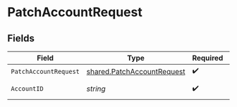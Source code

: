 # PatchAccountRequest


## Fields

| Field                                                                    | Type                                                                     | Required                                                                 | Description                                                              |
| ------------------------------------------------------------------------ | ------------------------------------------------------------------------ | ------------------------------------------------------------------------ | ------------------------------------------------------------------------ |
| `PatchAccountRequest`                                                    | [shared.PatchAccountRequest](../../models/shared/patchaccountrequest.md) | :heavy_check_mark:                                                       | N/A                                                                      |
| `AccountID`                                                              | *string*                                                                 | :heavy_check_mark:                                                       | ID of the account                                                        |